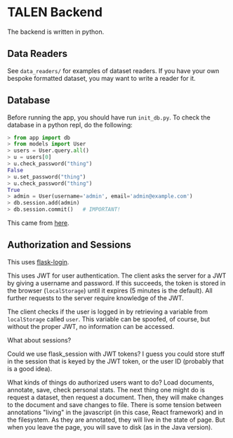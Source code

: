 # TALEN Backend

The backend is written in python.

## Data Readers

See `data_readers/` for examples of dataset readers. If you have your own bespoke formatted dataset, you may want
to write a reader for it.

## Database

Before running the app, you should have run `init_db.py`. To check the database in a python repl, do the following:

```python
> from app import db
> from models import User
> users = User.query.all()
> u = users[0]
> u.check_password("thing")
False
> u.set_password("thing")
> u.check_password("thing")
True
> admin = User(username='admin', email='admin@example.com')
> db.session.add(admin)
> db.session.commit()   # IMPORTANT!
```

This came from [here](https://flask-sqlalchemy.palletsprojects.com/en/2.x/quickstart/#a-minimal-application).

## Authorization and Sessions

This uses [flask-login](https://flask-login.readthedocs.io/en/latest/).

This uses JWT for user authentication. The client asks the server for a JWT by giving a username and password. If this succeeds, the token is stored in the browser (`localStorage`) until it expires (5 minutes is the default). All further requests to the server require knowledge of the JWT.

The client checks if the user is logged in by retrieving a variable from `localStorage` called `user`. This variable can be spoofed, of course, but without the proper JWT, no information can be accessed.

What about sessions?

Could we use flask_session with JWT tokens? I guess you could store stuff in the session that is keyed by the JWT token, or the user ID (probably that is a good idea).

What kinds of things do authorized users want to do? Load documents, annotate, save, check personal stats. The next thing one might do is request a dataset, then request a document. Then, they will make changes to the document and save changes to file. There is some tension between annotations "living" in the javascript (in this case, React framework) and in the filesystem. As they are annotated, they will live in the state of page. But when you leave the page, you will save to disk (as in the Java version).
